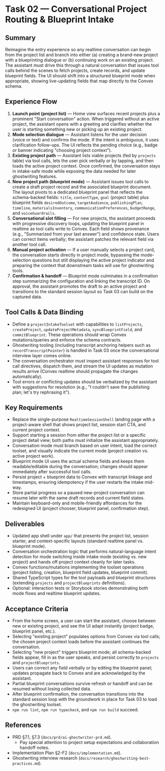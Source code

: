 # Task 02 — Conversational Project Routing & Blueprint Intake

## Summary
Reimagine the entry experience so any realtime conversation can begin from the project list and branch into either (a) creating a brand-new project with a blueprinting dialogue or (b) continuing work on an existing project. The assistant must drive this through a natural conversation that issues tool calls behind the scenes to fetch projects, create records, and update blueprint fields. The UI should shift into a structured blueprint mode when appropriate, showing live-updating fields that map directly to the Convex schema.

## Experience Flow
1. **Launch point (project list)** — Home view surfaces recent projects plus a prominent "Start conversation" action. When triggered without an active project, the assistant opens with a greeting and clarifies whether the user is starting something new or picking up an existing project.
2. **Mode selection dialogue** — Assistant listens for the user decision (voice or text) and confirms the mode. If the intent is ambiguous, it uses clarification follow-ups. The UI reflects the pending choice (e.g., badge or banner indicating "choosing project context").
3. **Existing project path** — Assistant lists viable projects (fed by `projects` table) via tool calls, lets the user pick verbally or by tapping, and then loads the active project context. Once confirmed, the conversation stays in intake-safe mode while exposing the data needed for later ghostwriting features.
4. **New project path (blueprint mode)** — Assistant issues tool calls to create a draft project record and the associated blueprint document. The layout pivots to a dedicated blueprint panel that reflects the schema-backed fields: `title`, `contentType`, `goal` (project table) plus blueprint fields `desiredOutcome`, `targetAudience`, `publishingPlan`, `timeline`, `materialsInventory`, `communicationPreferences`, `budgetRange`, and `voiceGuardrails`.
5. **Conversational slot filling** — For new projects, the assistant proceeds with progressive discovery loops, updating the blueprint panel in realtime as tool calls write to Convex. Each field shows provenance (e.g., "Summarized from your last answer") and confidence state. Users can correct items verbally; the assistant patches the relevant field via another tool call.
6. **Manual project activation** — If a user manually selects a project card, the conversation starts directly in project mode, bypassing the mode-selection questions but still displaying the active project indicator and preparing the context that downstream tasks will use for ghostwriting tools.
7. **Confirmation & handoff** — Blueprint mode culminates in a confirmation step summarizing the configuration and linking the transcript ID. On approval, the assistant promotes the draft to an active project and transitions to the standard session layout so Task 03 can build on the captured data.

## Tool Calls & Data Binding
- Define a `projectIntakeToolset` with capabilities to `listProjects`, `createProject`, `updateProjectMetadata`, `syncBlueprintField`, and `commitBlueprint`. These operations should wrap Convex mutations/queries and enforce the schema contracts.
- Ghostwriting tooling (including transcript anchoring helpers such as `recordTranscriptPointer`) is handled in Task 03 once the conversational interview layer comes online.
- The conversation orchestrator must inspect assistant responses for tool call directives, dispatch them, and stream the UI updates as mutation results arrive (Convex realtime should propagate the changes automatically).
- Tool errors or conflicting updates should be verbalized by the assistant with suggestions for resolution (e.g., "I couldn't save the publishing plan; let's try rephrasing it").

## Key Requirements
- Replace the single-purpose `RealtimeSessionShell` landing page with a project-aware shell that shows project list, session start CTA, and current project context.
- Support starting a session from either the project list or a specific project detail view; both paths must initialize the assistant appropriately.
- Conversation mode must branch based on user intent, load the correct toolset, and visually indicate the current mode (project creation vs. active project work).
- Blueprint mode UI uses the actual schema fields and keeps them readable/editable during the conversation; changes should appear immediately after successful tool calls.
- Persist project + blueprint data to Convex with transcript linkage and timestamps, ensuring idempotency if the user restarts the intake mid-way.
- Store partial progress so a paused new-project conversation can resume later with the same draft records and current field states.
- Maintain keyboard-only and mobile-friendly affordances for the redesigned UI (project chooser, blueprint panel, confirmation step).

## Deliverables
- Updated app shell under `app/` that presents the project list, session starter, and context-specific layouts (standard realtime panel vs. blueprint mode).
- Conversation orchestration logic that performs natural-language intent detection for mode switching inside intake mode (existing vs. new project) and hands off project context cleanly for later tasks.
- Convex functions/mutations implementing the toolset operations (project listing, creation, blueprint field updates, blueprint commit).
- Shared TypeScript types for the tool payloads and blueprint structures (extending `projects` and `projectBlueprints` definitions).
- Optional: interaction tests or Storybook stories demonstrating both mode flows and realtime blueprint updates.

## Acceptance Criteria
- From the home screen, a user can start the assistant, choose between new or existing project, and see the UI adapt instantly (project badge, blueprint panel, etc.).
- Selecting "existing project" populates options from Convex via tool calls; the chosen project context loads before the assistant continues the conversation.
- Selecting "new project" triggers blueprint mode; all schema-backed fields appear, fill in as the user speaks, and persist correctly to `projects` and `projectBlueprints`.
- Users can correct any field verbally or by editing the blueprint panel; updates propagate back to Convex and are acknowledged by the assistant.
- Partial blueprint conversations survive refresh or handoff and can be resumed without losing collected data.
- After blueprint confirmation, the conversation transitions into the standard session loop with the groundwork in place for Task 03 to load the ghostwriting toolset.
- `npm run lint`, `npm run typecheck`, and `npm run build` succeed.

## References
- PRD §7.1, §7.3 (`docs/prd/ai-ghostwriter-prd.md`).
  - Pay special attention to project setup expectations and collaboration handoff notes.
- Implementation Plan §2-F2 (`docs/implementation.md`).
- Ghostwriting interview research (`docs/research/ghostwriting-best-practices.md`).
